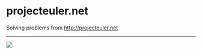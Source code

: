 # projecteuler.net
Solving problems from http://projecteuler.net
<hr>
<img src="https://projecteuler.net/profile/Dyslav.png">

